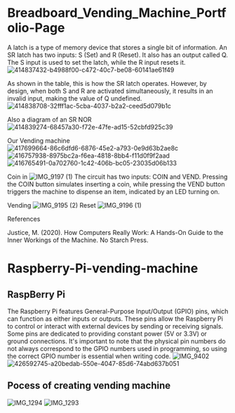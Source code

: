 # Breadboard_Vending_Machine_Portfolio-Page
A latch is a type of memory device that stores a single bit of information. An SR latch has two inputs: S (Set) and R (Reset). It also has an output called Q. The S input is used to set the latch, while the R input resets it.
![414837432-b4988f00-c472-40c7-be08-60141ae61f49](https://github.com/user-attachments/assets/0995e691-9db0-4870-98dd-f56355c8a2db)

As shown in the table, this is how the SR latch operates.
However, by design, when both S and R are activated simultaneously, it results in an invalid input, making the value of Q undefined.
![414838708-32fff1ac-5cba-4037-b2a2-ceed5d079b1c](https://github.com/user-attachments/assets/0f888ec1-d473-45a8-b92a-792306996ac1)

Also a diagram of an SR NOR
![414839274-68457a30-f72e-47fe-ad15-52cbfd925c39](https://github.com/user-attachments/assets/a821c6c4-4a16-491d-96e4-dceb5de11a2d)

Our Vending machine
![417699664-86c6dfd6-6876-45e2-a793-0e9d63b2ae8c](https://github.com/user-attachments/assets/9c504537-775c-4f5c-9c1a-5ddd5969e82e)
![416757938-8975bc2a-f6ea-4818-8bb4-f11d0f9f2aad](https://github.com/user-attachments/assets/60f259db-433a-4e60-b1fb-54c5863ebea5)
![416765491-0a702760-1c42-406b-bc05-23035d06b133](https://github.com/user-attachments/assets/1a8b84f4-a524-4db2-84e2-84833e7ff1de)


Coin in
![IMG_9197 (1)](https://github.com/user-attachments/assets/48de5d75-d827-4b2c-9cbe-3ac57d832745)
The circuit has two inputs: COIN and VEND. Pressing the COIN button simulates inserting a coin, while pressing the VEND button triggers the machine to dispense an item, indicated by an LED turning on.

Vending
![IMG_9195 (2)](https://github.com/user-attachments/assets/4f640724-3aa3-4d79-b542-d66c583accdb)
Reset
![IMG_9196 (1)](https://github.com/user-attachments/assets/6fa16c06-12c7-463b-be10-728868a75530)

References

Justice, M. (2020). How Computers Really Work: A Hands-On Guide to the Inner Workings of the Machine. No Starch Press.

# Raspberry-Pi-vending-machine

## RaspBerry Pi
The Raspberry Pi features General-Purpose Input/Output (GPIO) pins, which can function as either inputs or outputs. These pins allow the Raspberry Pi to control or interact with external devices by sending or receiving signals. Some pins are dedicated to providing constant power (5V or 3.3V) or ground connections. It's important to note that the physical pin numbers do not always correspond to the GPIO numbers used in programming, so using the correct GPIO number is essential when writing code.
![IMG_9402](https://github.com/user-attachments/assets/92e38a31-c631-40f3-8c45-71aeb5766e79)
![426592745-a20bedab-550e-4047-85d6-74abd637b051](https://github.com/user-attachments/assets/2d920ecd-3860-42a1-88be-7539bf8cb58f)

## Pocess of creating vending machine
![IMG_1294](https://github.com/user-attachments/assets/fef7fcee-936a-4e86-af14-1382ef744c88)
![IMG_1293](https://github.com/user-attachments/assets/f18caba3-6e9f-4d7e-a583-0dd6a58eac5e)

